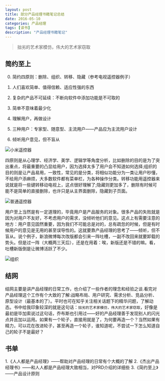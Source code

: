 ```yaml
---
layout: post
title: 部分产品经理书籍笔记总结
date: 2016-05-10
categories: 产品经理
tags: [读书]
description: "产品经理书籍笔记"
---
```


> 拙劣的艺术家模仿，伟大的艺术家窃取

## 简约至上

0. 简约四原则：删除、组织、转移、隐藏（参考电视遥控器例子）

1. 人们喜欢简单、值得信赖、适应性强的东西

2. 复杂的产品不可延续：不断向软件中添加功能是不可取的

3. 简单不意味着最少化

4. 理解用户，再做设计

5. 三种用户：专家型、随意型、主流用户——产品应为主流用户设计

6. 倾听用户意见，但不盲从

![小米遥控器](http://7xsx6z.com2.z0.glb.clouddn.com/%E5%B0%8F%E7%B1%B3%E9%81%A5%E6%8E%A7%E5%99%A8.jpg)

四原则是从心理学、经济学、美学、逻辑学等角度分析，比如删除的目的是为了突出重点，将最重要的凸显给用户，因为选择太多了用户会不知道如何选择;组织的目的则是让产品易用，一致性，常见的是分类，将相似功能分为一类让用户秒懂，不给用户添麻烦，大多数软件都有菜单栏，为各种操作分类。转移功能用遥控器来说就是将一些键转移动电视上，这点很好理解了;隐藏则更加多了，删除有时候可能不是简单的直接删除，也许只是从主界面删除，隐藏到子页面。

![普通遥控器](http://7xsx6z.com2.z0.glb.clouddn.com/%E6%99%AE%E9%80%9A%E9%81%A5%E6%8E%A7%E5%99%A8.jpg)

用户至上当然是有一定道理的，毕竟用户是产品服务的对象。很多产品的失败就是因为对用户不友好，不考虑用户的需求，没倾听他们的意见。这点上有需要注意的地方：用户意见固然重要，因为我们不可能总是对的，总有疏忽的时候，但是有时候用户的意见是无用的甚至误导性的。这就要靠产品经理的思考了——倾听，但不盲从。说个例子，新浪微博每次改版都会引来一阵吐槽，一副不改回来就要卸载的势头。但是过一阵（大概两三天后），还是在用着：唉，新版还是不错的嘛。看，吐槽新版倒是让微博活跃了不少。

![组织](http://7xsx6z.com1.z0.glb.clouddn.com/%E7%BB%84%E7%BB%87.png)

## 结网

结网主要是讲产品经理的日常工作，也介绍了一些作者的理念和经验之谈.看完对产品经理这个工作有个大致的了解:战略布局、用户研究、需求分析、竞品分析、原型设计（最基本的了）。平时也可在知乎关注相关话题下的精华问题，了解动态。书中给我印象较深的就是这句话：`拙劣的艺术家模仿，伟大的艺术家窃取`，好像是最初是毕加索说过这句话，乔布斯也引用过——好的产品经理善于发现别人的闪光点并且加以运用。如果有一个轮子，直接用就是了，为何要再造一个？当然如果有精力，可以花在改进轮子，甚至再造一个轮子，谁知道呢，不尝试一下怎么知道自己的轮子不是最好？

## 书单

1.《人人都是产品经理》——帮助对产品经理的日常有个大概的了解
2.《杰出产品经理书》——和人人都是产品经理大致相当，对PRD介绍的详细些
3.《简约至上》——产品设计原则

